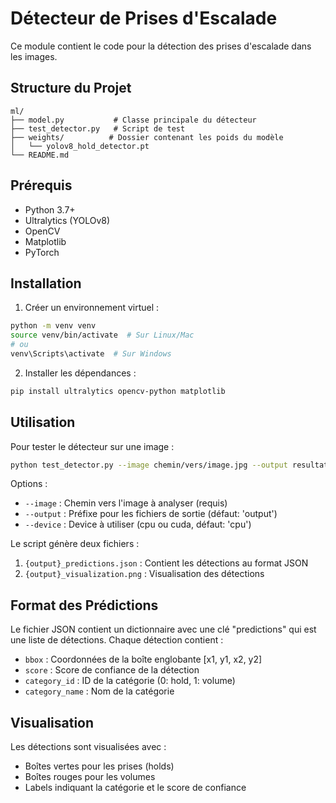# Détecteur de Prises d'Escalade

Ce module contient le code pour la détection des prises d'escalade dans les images.

## Structure du Projet

```
ml/
├── model.py           # Classe principale du détecteur
├── test_detector.py   # Script de test
├── weights/          # Dossier contenant les poids du modèle
│   └── yolov8_hold_detector.pt
└── README.md
```

## Prérequis

- Python 3.7+
- Ultralytics (YOLOv8)
- OpenCV
- Matplotlib
- PyTorch

## Installation

1. Créer un environnement virtuel :
```bash
python -m venv venv
source venv/bin/activate  # Sur Linux/Mac
# ou
venv\Scripts\activate  # Sur Windows
```

2. Installer les dépendances :
```bash
pip install ultralytics opencv-python matplotlib
```

## Utilisation

Pour tester le détecteur sur une image :

```bash
python test_detector.py --image chemin/vers/image.jpg --output resultat
```

Options :
- `--image` : Chemin vers l'image à analyser (requis)
- `--output` : Préfixe pour les fichiers de sortie (défaut: 'output')
- `--device` : Device à utiliser (cpu ou cuda, défaut: 'cpu')

Le script génère deux fichiers :
1. `{output}_predictions.json` : Contient les détections au format JSON
2. `{output}_visualization.png` : Visualisation des détections

## Format des Prédictions

Le fichier JSON contient un dictionnaire avec une clé "predictions" qui est une liste de détections. Chaque détection contient :
- `bbox` : Coordonnées de la boîte englobante [x1, y1, x2, y2]
- `score` : Score de confiance de la détection
- `category_id` : ID de la catégorie (0: hold, 1: volume)
- `category_name` : Nom de la catégorie

## Visualisation

Les détections sont visualisées avec :
- Boîtes vertes pour les prises (holds)
- Boîtes rouges pour les volumes
- Labels indiquant la catégorie et le score de confiance 
